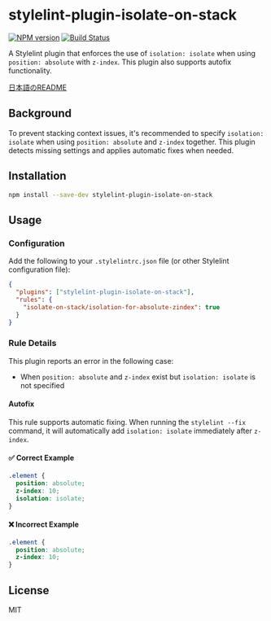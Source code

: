 # stylelint-plugin-isolate-on-stack

[![NPM version](https://img.shields.io/npm/v/stylelint-plugin-isolate-on-stack.svg)](https://www.npmjs.org/package/stylelint-plugin-isolate-on-stack)
[![Build Status](https://github.com/hiro0218/stylelint-plugin-isolate-on-stack/workflows/CI/badge.svg)](https://github.com/hiro0218/stylelint-plugin-isolate-on-stack/actions)

A Stylelint plugin that enforces the use of `isolation: isolate` when using `position: absolute` with `z-index`. This plugin also supports autofix functionality.

[日本語のREADME](./README.ja.md)

## Background

To prevent stacking context issues, it's recommended to specify `isolation: isolate` when using `position: absolute` and `z-index` together. This plugin detects missing settings and applies automatic fixes when needed.

## Installation

```bash
npm install --save-dev stylelint-plugin-isolate-on-stack
```

## Usage

### Configuration

Add the following to your `.stylelintrc.json` file (or other Stylelint configuration file):

```json
{
  "plugins": ["stylelint-plugin-isolate-on-stack"],
  "rules": {
    "isolate-on-stack/isolation-for-absolute-zindex": true
  }
}
```

### Rule Details

This plugin reports an error in the following case:

- When `position: absolute` and `z-index` exist but `isolation: isolate` is not specified

#### Autofix

This rule supports automatic fixing. When running the `stylelint --fix` command, it will automatically add `isolation: isolate` immediately after `z-index`.

#### ✅ Correct Example

```css
.element {
  position: absolute;
  z-index: 10;
  isolation: isolate;
}
```

#### ❌ Incorrect Example

```css
.element {
  position: absolute;
  z-index: 10;
}
```

## License

MIT
